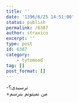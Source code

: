 ```yaml
---
title: ''
date: '1396/6/25 14:51:00'
status: publish
permalink: /6387
author: straxico
excerpt: ''
type: post
id: 6387
category:
    - tytomood
tag: []
post_format: []
---
```

-ترسیدی؟  
+من نمیتونم بترسم
